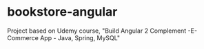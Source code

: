 # bookstore-angular
Project based on Udemy course, "Build Angular 2 Complement -E-Commerce App - Java, Spring, MySQL"
